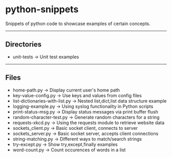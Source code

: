 # python-snippets

Snippets of python code to showcase examples of certain concepts.

----

## Directories

- unit-tests -> Unit test examples

----

## Files

- home-path.py -> Display current user's home path
- key-value-config.py -> Use keys and values from config files
- list-dictionaries-with-list.py -> Nested list,dict,list data structure example
- logging-example.py -> Using syslog functionality in Python scripts
- print-status-msg.py -> Display status messages via print buffer flush
- random-character-test.py -> Generate random characters for a string
- requests-xkcd.py -> Using the requests module to retrieve website data
- sockets_client.py -> Basic socket client, connects to server
- sockets_server.py -> Basic socket server, accepts client connections
- string-matching.py -> Different ways to match/search strings
- try-except.py -> Show try,except,finally examples
- word-count.py -> Count occurences of words in a list

